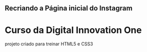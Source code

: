 ## Recriando a Página inicial do Instagram
# Curso da Digital Innovation One
projeto criado para treinar HTML5 e CSS3